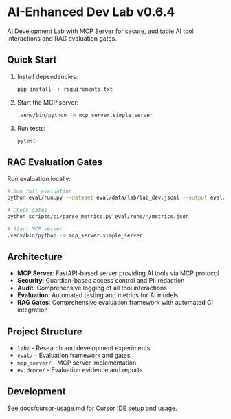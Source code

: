 <!-- Version: 0.6.4 -->
# AI-Enhanced Dev Lab v0.6.4

AI Development Lab with MCP Server for secure, auditable AI tool interactions and RAG evaluation gates.

## Quick Start

1. Install dependencies:
   ```bash
   pip install -r requirements.txt
   ```

2. Start the MCP server:
   ```bash
   .venv/bin/python -m mcp_server.simple_server
   ```

3. Run tests:
   ```bash
   pytest
   ```

## RAG Evaluation Gates

Run evaluation locally:
```bash
# Run full evaluation
python eval/run.py --dataset eval/data/lab/lab_dev.jsonl --output eval/runs/$(date +%Y%m%d-%H%M%S)

# Check gates
python scripts/ci/parse_metrics.py eval/runs/*/metrics.json

# Start MCP server
.venv/bin/python -m mcp_server.simple_server
```

## Architecture

- **MCP Server**: FastAPI-based server providing AI tools via MCP protocol
- **Security**: Guardian-based access control and PII redaction
- **Audit**: Comprehensive logging of all tool interactions
- **Evaluation**: Automated testing and metrics for AI models
- **RAG Gates**: Comprehensive evaluation framework with automated CI integration

## Project Structure
- `lab/` - Research and development experiments
- `eval/` - Evaluation framework and gates
- `mcp_server/` - MCP server implementation
- `evidence/` - Evaluation evidence and reports

## Development

See [docs/cursor-usage.md](docs/cursor-usage.md) for Cursor IDE setup and usage.
